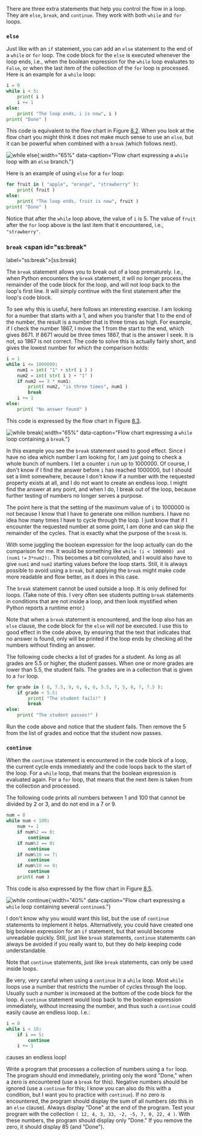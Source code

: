 There are three extra statements that help you control the flow in a
loop. They are `else`, `break`, and `continue`. They work with both
`while` and `for` loops.

### `else`

Just like with an `if` statement, you can add an `else` statement to the
end of a `while` or `for` loop. The code block for the `else` is
executed whenever the loop ends, i.e., when the boolean expression for
the `while` loop evaluates to `False`, or when the last item of the
collection of the `for` loop is processed. Here is an example for a
`while` loop:

```python
i = 0
while i < 5:
    print( i )
    i += 1
else:
    print( "The loop ends, i is now", i )
print( "Done" )
```

This code is equivalent to the flow chart in Figure
<a href="#f:chart5" data-reference-type="ref" data-reference="f:chart5">8.2</a>.
When you look at the flow chart you might think it does not make much
sense to use an `else`, but it can be powerful when combined with a
`break` (which follows next).

![while else](media/Chart5en.png "while else"){:width="65%" data-caption="Flow chart expressing a `while` loop with an `else` branch."}

Here is an example of using `else` for a `for` loop:

```python
for fruit in ( "apple", "orange", "strawberry" ):
    print( fruit )
else:
    print( "The loop ends, fruit is now", fruit )
print( "Done" )
```

Notice that after the `while` loop above, the value of `i` is 5. The
value of `fruit` after the `for` loop above is the last item that it
encountered, i.e., `"strawberry"`.

### `break` <span id="ss:break"
label="ss:break">\[ss:break\]</span>

The `break` statement allows you to break out of a loop prematurely.
I.e., when Python encounters the `break` statement, it will no longer
process the remainder of the code block for the loop, and will not loop
back to the loop's first line. It will simply continue with the first
statement after the loop's code block.

To see why this is useful, here follows an interesting exercise. I am
looking for a number that starts with a 1, and when you transfer that 1
to the end of the number, the result is a number that is three times as
high. For example, if I check the number 1867, I move the 1 from the
start to the end, which gives 8671. If 8671 would be three times 1867,
that is the answer I seek. It is not, so 1867 is not correct. The code
to solve this is actually fairly short, and gives the lowest number for
which the comparison holds:

```python
i = 1
while i <= 1000000:
    num1 = int( "1" + str( i ) )
    num2 = int( str( i ) + "1" )
    if num2 == 3 * num1:
        print( num2, "is three times", num1 )
        break
    i += 1
else:
    print( "No answer found" )
```

This code is expressed by the flow chart in Figure
<a href="#f:chart6" data-reference-type="ref" data-reference="f:chart6">8.3</a>.

![while break](media/Chart6en.png "while break"){:width="65%" data-caption="Flow chart expressing a `while` loop containing a `break`."}

In this example you see the `break` statement used to good effect. Since
I have no idea which number I am looking for, I am just going to check a
whole bunch of numbers. I let a counter `i` run up to 1000000. Of
course, I don't know if I find the answer before `i` has reached
1000000, but I should set a limit somewhere, because I don't know if a
number with the requested property exists at all, and I do not want to
create an endless loop. I might find the answer at any point, and when I
do, I break out of the loop, because further testing of numbers no
longer serves a purpose.

The point here is that the setting of the maximum value of `i` to
1000000 is not because I know that I have to generate one million
numbers. I have no idea how many times I have to cycle through the loop.
I just know that if I encounter the requested number at some point, I am
done and can skip the remainder of the cycles. That is exactly what the
purpose of the `break` is.

With some juggling the boolean expression for the loop actually can do
the comparison for me. It would be something like
`while (i < 1000000) and (num1` `!=` `3*num2):`. This becomes a bit
convoluted, and I would also have to give `num1` and `num2` starting
values before the loop starts. Still, it is always possible to avoid
using a `break`, but applying the `break` might make code more readable
and flow better, as it does in this case.

The `break` statement cannot be used outside a loop. It is only defined
for loops. (Take note of this. I very often see students putting `break`
statements in conditions that are not inside a loop, and then look
mystified when Python reports a runtime error.)

Note that when a `break` statement is encountered, and the loop also has
an `else` clause, the code block for the `else` will *not* be executed.
I use this to good effect in the code above, by ensuring that the text
that indicates that no answer is found, only will be printed if the loop
ends by checking all the numbers without finding an answer.

The following code checks a list of grades for a student. As long as all
grades are 5.5 or higher, the student passes. When one or more grades
are lower than 5.5, the student fails. The grades are in a collection
that is given to a `for` loop.

```python
for grade in ( 8, 7.5, 9, 6, 6, 6, 5.5, 7, 5, 8, 7, 7.5 ):
    if grade < 5.5:
        print( "The student fails!" )
        break
else:
    print( "The student passes!" )
```

Run the code above and notice that the student fails. Then remove the 5
from the list of grades and notice that the student now passes.

### `continue`

When the `continue` statement is encountered in the code block of a
loop, the current cycle ends immediately and the code loops back to the
start of the loop. For a `while` loop, that means that the boolean
expression is evaluated again. For a `for` loop, that means that the
next item is taken from the collection and processed.

The following code prints all numbers between 1 and 100 that cannot be
divided by 2 or 3, and do not end in a 7 or 9.

```python
num = 0
while num < 100:
    num += 1
    if num%2 == 0:
        continue
    if num%3 == 0:
        continue
    if num%10 == 7:
        continue
    if num%10 == 9:
        continue
    print( num )
```

This code is also expressed by the flow chart in Figure
<a href="#f:chart7" data-reference-type="ref" data-reference="f:chart7">8.5</a>.

![while continue](media/Chart7.png "while continue"){:width="40%" data-caption="Flow chart expressing a `while` loop containing several `continue`s."}

I don't know why you would want this list, but the use of `continue`
statements to implement it helps. Alternatively, you could have created
one big boolean expression for an `if` statement, but that would become
unreadable quickly. Still, just like `break` statements, `continue`
statements can always be avoided if you really want to, but they do help
keeping code understandable.

Note that `continue` statements, just like `break` statements, can only
be used inside loops.

Be very, very careful when using a `continue` in a `while` loop. Most
`while` loops use a number that restricts the number of cycles through
the loop. Usually such a number is increased at the bottom of the code
block for the loop. A `continue` statement would loop back to the
boolean expression immediately, without increasing the number, and thus
such a `continue` could easily cause an endless loop. I.e.:

```python
i = 0
while i < 10:
    if i == 5:
        continue
    i += 1
```

causes an endless loop!

Write a program that processes a collection of numbers using a `for`
loop. The program should end immediately, printing only the word "Done,"
when a zero is encountered (use a `break` for this). Negative numbers
should be ignored (use a `continue` for this; I know you can also do
this with a condition, but I want you to practice with `continue`). If
no zero is encountered, the program should display the sum of all
numbers (do this in an `else` clause). Always display "Done" at the end
of the program. Test your program with the collection
`( 12, 4, 3, 33, -2, -5, 7, 0, 22, 4 )`. With these numbers, the program
should display only "Done." If you remove the zero, it should display 85
(and "Done").
